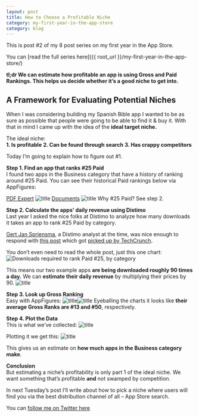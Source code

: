 ```yaml
---
layout: post
title: How to Choose a Profitable Niche
category: my-first-year-in-the-app-store
category: blog
---
```


This is post #2 of my 8 post series on my first year in the App Store.

You can [read the full series here]({{ root_url }}/my-first-year-in-the-app-store/)

**tl;dr We can estimate how profitable an app is using Gross and Paid Rankings. This helps us decide whether it’s a good niche to get into.**

## A Framework for Evaluating Potential Niches

When I was considering building my Spanish Bible app I wanted to be as sure as possible that people were going to be able to find it &amp; buy it. With that in mind I came up with the idea of the **ideal target niche.**

The ideal niche:  
**1. Is profitable**
**2. Can be found through search**
**3. Has crappy competitors**

Today I’m going to explain how to figure out #1.

**Step 1. Find an app that ranks #25 Paid**  
I found two apps in the Business category that have a history of ranking around #25 Paid. You can see their historical Paid rankings below via AppFigures:  

 [PDF Expert][2] ![title][3] [Documents][4] ![title][5] Why #25 Paid? See step 2.

**Step 2. Calculate the apps’ daily revenue using Distimo**   
Last year I asked the nice folks at Distimo to analyze how many downloads it takes an app to rank #25 Paid by category.

[Gert Jan Spriensma][6], a Distimo analyst at the time, was nice enough to respond with [this post][7] which got [picked up by TechCrunch][8].

You don’t even need to read the whole post, just this one chart: ![Downloads required to rank Paid #25, by category][9]

This means our two example apps **are being downloaded roughly 90 times a day.** We can **estimate their daily revenue** by multiplying their prices by 90. ![title][10]

**Step 3. Look up Gross Ranking**   
Easy with AppFigures: ![title][11]![title][12] Eyeballing the charts it looks like **their average Gross Ranks are #13 and #50**, respectively.

**Step 4. Plot the Data**    
This is what we’ve collected: ![title][13]

Plotting it we get this: ![title][14]

This gives us an estimate on **how much apps in the Business category make**.

**Conclusion**  
But estimating a niche’s profitability is only part 1 of the ideal niche. We want something that’s profitable **and** not swamped by competition.

In next Tuesday’s post I’ll write about how to pick a niche where users will find you via the best distribution channel of all – App Store search.


You can [follow me on Twitter here][15]
   
   [1]: http://trevormckendrick.com/my-first-year-in-the-app-store/
   [2]: https://itunes.apple.com/us/app/pdf-expert-professional-pdf/id323133888?mt=8
   [3]: http://trevormckendrick.com/wp-content/uploads/2013/04/PDF-Expert-Paid.png
   [4]: https://itunes.apple.com/us/app/documents/id295798315?mt=8
   [5]: http://trevormckendrick.com/wp-content/uploads/2013/04/Documents-Paid.png
   [6]: https://twitter.com/gert_jan
   [7]: http://www.distimo.com/blog/2012_05_quora-answering-series-download-volume-needed-to-hit-top-25-per-category/
   [8]: http://techcrunch.com/2012/05/16/how-many-daily-downloads-does-it-take-to-reach-the-top-of-the-app-store/
   [9]: http://trevormckendrick.com/wp-content/uploads/2013/04/Distimo-Chart.png
   [10]: http://trevormckendrick.com/wp-content/uploads/2013/04/daily-revenue-table.png
   [11]: http://trevormckendrick.com/wp-content/uploads/2013/04/PDF_Expert_Gross.png
   [12]: http://trevormckendrick.com/wp-content/uploads/2013/04/Documents_Gross.png
   [13]: http://trevormckendrick.com/wp-content/uploads/2013/04/gross-rank-%2B-revenue-table.png
   [14]: http://trevormckendrick.com/wp-content/uploads/2013/04/Business-Gross-Ranking-Chart1.png
   [15]: https://twitter.com/TrevMcKendrick
  
